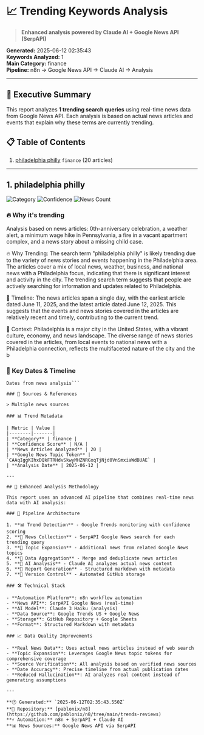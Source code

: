 # 📈 Trending Keywords Analysis

> **Enhanced analysis powered by Claude AI + Google News API (SerpAPI)**

**Generated:** 2025-06-12 02:35:43  
**Keywords Analyzed:** 1  
**Main Category:** finance  
**Pipeline:** n8n → Google News API → Claude AI → Analysis

---

## 🎯 Executive Summary

This report analyzes **1 trending search queries** using real-time news data from Google News API. Each analysis is based on actual news articles and events that explain why these terms are currently trending.

## 📋 Table of Contents

1. [philadelphia philly](#1-philadelphia-philly) `finance` (20 articles)

---

## 1. philadelphia philly

![Category](https://img.shields.io/badge/Category-finance-blue) ![Confidence](https://img.shields.io/badge/Confidence-N/A-green) ![News Count](https://img.shields.io/badge/News_Articles-20-orange)

### 🔥 Why it's trending

Analysis based on news articles: 0th-anniversary celebration, a weather alert, a minimum wage hike in Pennsylvania, a fire in a vacant apartment complex, and a news story about a missing child case.

🔥 Why Trending:
The search term "philadelphia philly" is likely trending due to the variety of news stories and events happening in the Philadelphia area. The articles cover a mix of local news, weather, business, and national news with a Philadelphia focus, indicating that there is significant interest and activity in the city. The trending search term suggests that people are actively searching for information and updates related to Philadelphia.

📅 Timeline:
The news articles span a single day, with the earliest article dated June 11, 2025, and the latest article dated June 12, 2025. This suggests that the events and news stories covered in the articles are relatively recent and timely, contributing to the current trend.

🎯 Context:
Philadelphia is a major city in the United States, with a vibrant culture, economy, and news landscape. The diverse range of news stories covered in the articles, from local events to national news with a Philadelphia connection, reflects the multifaceted nature of the city and the b

### 📅 Key Dates & Timeline

```
Dates from news analysis```

### 📰 Sources & References

> Multiple news sources

### 📊 Trend Metadata

| Metric | Value |
|--------|-------|
| **Category** | finance |
| **Confidence Score** | N/A |
| **News Articles Analyzed** | 20 |
| **Google News Topic Token** | `CAAqIggKIhxDQkFTRHdvSkwyMHZNRGxqTjNjd0VnSmxiaWdBUAE` |
| **Analysis Date** | 2025-06-12 |

---

## 🤖 Enhanced Analysis Methodology

This report uses an advanced AI pipeline that combines real-time news data with AI analysis:

### 🔄 Pipeline Architecture

1. **📊 Trend Detection** - Google Trends monitoring with confidence scoring
2. **📰 News Collection** - SerpAPI Google News search for each trending query
3. **🎯 Topic Expansion** - Additional news from related Google News topics
4. **🔄 Data Aggregation** - Merge and deduplicate news articles
5. **🤖 AI Analysis** - Claude AI analyzes actual news content
6. **📝 Report Generation** - Structured markdown with metadata
7. **📂 Version Control** - Automated GitHub storage

### 🛠️ Technical Stack

- **Automation Platform**: n8n workflow automation
- **News API**: SerpAPI Google News (real-time)
- **AI Model**: Claude 3 Haiku (analysis)
- **Data Source**: Google Trends US + Google News
- **Storage**: GitHub Repository + Google Sheets
- **Format**: Structured Markdown with metadata

### 📈 Data Quality Improvements

- **Real News Data**: Uses actual news articles instead of web search
- **Topic Expansion**: Leverages Google News topic tokens for comprehensive coverage
- **Source Verification**: All analysis based on verified news sources
- **Date Accuracy**: Precise timeline from actual publication dates
- **Reduced Hallucination**: AI analyzes real content instead of generating assumptions

---

**🕐 Generated:** `2025-06-12T02:35:43.550Z`  
**🔗 Repository:** [pablonix/n8](https://github.com/pablonix/n8/tree/main/trends-reviews)  
**⚡ Automation:** n8n + SerpAPI + Claude AI  
**📊 News Sources:** Google News API via SerpAPI
